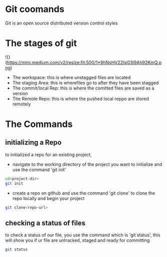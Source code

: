 # Git coomands
Git is an open source distributed version control styles
# The stages of git
!{}(https://miro.medium.com/v2/resize:fit:500/1*9hNsHV22lsi03i9Ah92KmQ.png)
- The workspace: this is where unstagged files are located
- The staging Area: this is wherefiles go to after they have been stagged
- The commit/local Rep: this is where the comitted files are saved as a version 
- The Remote Repo: this is where the pushed local reppo are stored remotely

# The Commands
## initializing a Repo
to initialized a repo for an existing project,
- navigate to the working directory of the project you want to initialize and use the command 'git init'
```sh
cd<project-dir>
git init
```
- create a repo on github and use the command 'git clone' to clone the repo locally and begin your project
```sh
git clone<repo-url>
```

## checking a status of files
to check a status of our file, you use the command which is 'git status', this will show you if ur file are untracked, staged and ready for committing
```sh
git status
```  